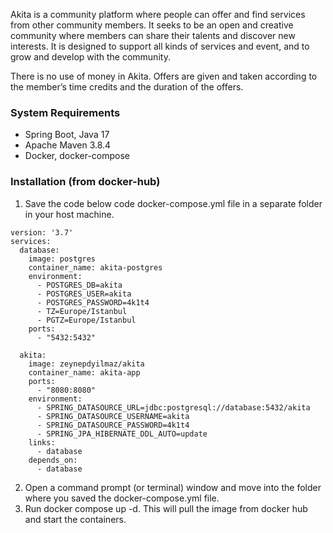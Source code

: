 Akita is a community platform where people can offer and find services from other community members. It seeks to be an open and creative community where members can share their talents and discover new interests. It is designed to support all kinds of services and event, and to grow and develop with the community.

There is no use of money in Akita. Offers are given and taken according to the member’s time credits and the duration of the offers.

### System Requirements
- Spring Boot, Java 17
- Apache Maven 3.8.4
- Docker, docker-compose

### Installation (from docker-hub)
1. Save the code below code docker-compose.yml file in a separate folder in your host machine.
```
version: '3.7'
services:
  database:
    image: postgres
    container_name: akita-postgres
    environment:
      - POSTGRES_DB=akita
      - POSTGRES_USER=akita
      - POSTGRES_PASSWORD=4k1t4
      - TZ=Europe/Istanbul
      - PGTZ=Europe/Istanbul
    ports:
      - "5432:5432"

  akita:
    image: zeynepdyilmaz/akita
    container_name: akita-app
    ports:
      - "8080:8080"
    environment:
      - SPRING_DATASOURCE_URL=jdbc:postgresql://database:5432/akita
      - SPRING_DATASOURCE_USERNAME=akita
      - SPRING_DATASOURCE_PASSWORD=4k1t4
      - SPRING_JPA_HIBERNATE_DDL_AUTO=update
    links:
      - database
    depends_on:
      - database
```

2. Open a command prompt (or terminal) window and move into the folder where you saved the docker-compose.yml file.
3.	Run docker compose up -d. This will pull the image from docker hub and start the containers.
